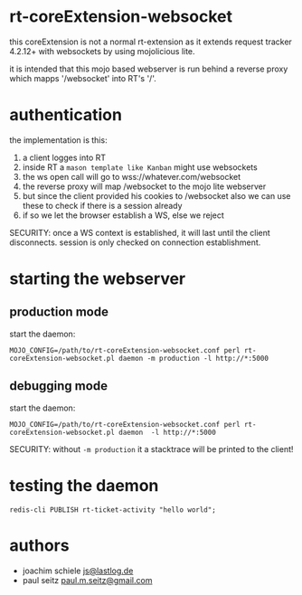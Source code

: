 # rt-coreExtension-websocket

this coreExtension is not a normal rt-extension as it extends request tracker 4.2.12+ with websockets by using mojolicious lite.

it is intended that this mojo based webserver is run behind a reverse proxy which mapps '/websocket' into RT's '/'. 

# authentication 

the implementation is this:

1. a client logges into RT
2. inside RT a `mason template like Kanban` might use websockets
3. the ws open call will go to wss://whatever.com/websocket
4. the reverse proxy will map /websocket to the mojo lite webserver
5. but since the client provided his cookies to /websocket also we can use these to check if there is a session already
6. if so we let the browser establish a WS, else we reject 

SECURITY: once a WS context is established, it will last until the client disconnects. session is only checked on connection establishment.

# starting the webserver
## production mode

start the daemon:

    MOJO_CONFIG=/path/to/rt-coreExtension-websocket.conf perl rt-coreExtension-websocket.pl daemon -m production -l http://*:5000
  
## debugging mode

start the daemon:

    MOJO_CONFIG=/path/to/rt-coreExtension-websocket.conf perl rt-coreExtension-websocket.pl daemon  -l http://*:5000
  
SECURITY: without `-m production` it a stacktrace will be printed to the client!

# testing the daemon

    redis-cli PUBLISH rt-ticket-activity "hello world";


# authors

* joachim schiele <js@lastlog.de>
* paul seitz <paul.m.seitz@gmail.com>

